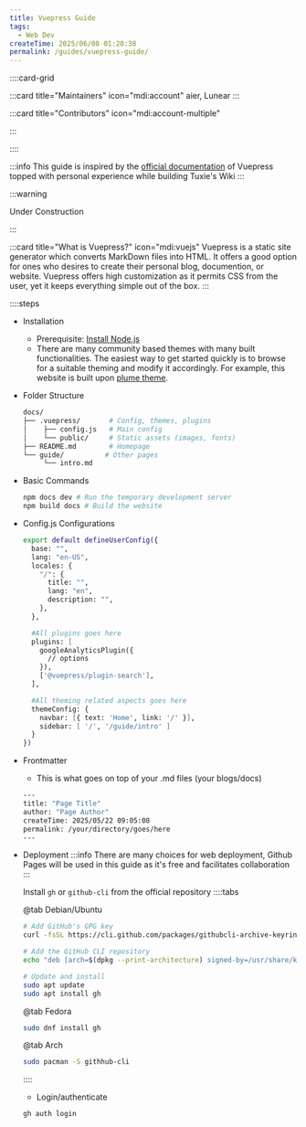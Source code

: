 ```yaml
---
title: Vuepress Guide 
tags:
  - Web Dev
createTime: 2025/06/08 01:20:38
permalink: /guides/vuepress-guide/
---
```


::::card-grid

:::card title="Maintainers" icon="mdi:account"
aier, Lunear
:::

:::card title="Contributors" icon="mdi:account-multiple"
<!-- add name here -->
:::

::::


:::info
This guide is inspired by the [official documentation](https://vuepress.vuejs.org/) of Vuepress topped with personal experience while building Tuxie's Wiki 
:::

:::warning

Under Construction

:::

:::card title="What is Vuepress?" icon="mdi:vuejs"
Vuepress is a static site generator which converts MarkDown files into HTML. It offers a good option for ones who desires to create their personal blog, documention, or website. Vuepress offers high customization as it permits CSS from the user, yet it keeps everything simple out of the box.
:::

::::steps

- Installation
  - Prerequisite: [Install Node.js](https://nodejs.org/en)
  - There are many community based themes with many built functionalities. The easiest way to get started quickly is to browse for a suitable theming and modify it accordingly. For example, this website is built upon [plume theme](https://theme-plume.vuejs.press/en/). 

- Folder Structure
  ```bash
  docs/  
  ├── .vuepress/       # Config, themes, plugins  
  │    ├── config.js   # Main config  
  │    └── public/     # Static assets (images, fonts)  
  ├── README.md        # Homepage  
  └── guide/          # Other pages  
       └── intro.md  
  ```

- Basic Commands
  ```bash
  npm docs dev # Run the temporary development server
  npm build docs # Build the website
  ```

- Config.js Configurations
  ```bash
  export default defineUserConfig({
    base: "",
    lang: "en-US",
    locales: {
      "/": {
        title: "",
        lang: "en",
        description: "",
      },
    },

    #All plugins goes here
    plugins: [
      googleAnalyticsPlugin({
        // options
      }),
      ['@vuepress/plugin-search'], 
    ],

    #All theming related aspects goes here
    themeConfig: {
      navbar: [{ text: 'Home', link: '/' }],  
      sidebar: [ '/', '/guide/intro' ]  
    }
  })
  ```
- Frontmatter
  - This is what goes on top of your .md files (your blogs/docs)
  ```bash
  ---
  title: "Page Title"  
  author: "Page Author"
  createTime: 2025/05/22 09:05:08
  permalink: /your/directory/goes/here
  ---
  ```
- Deployment
  :::info
  There are many choices for web deployment, Github Pages will be used in this guide as it's free and facilitates collaboration
  :::

  Install ``gh`` or ``github-cli`` from the official repository
  ::::tabs 

  @tab Debian/Ubuntu
  ```bash
  # Add GitHub's GPG key
  curl -fsSL https://cli.github.com/packages/githubcli-archive-keyring.gpg | sudo dd of=/usr/share/keyrings/githubcli-archive-keyring.gpg

  # Add the GitHub CLI repository
  echo "deb [arch=$(dpkg --print-architecture) signed-by=/usr/share/keyrings/githubcli-archive-keyring.gpg] https://cli.github.com/packages stable main" | sudo tee /etc/apt/sources.list.d/github-cli.list > /dev/null

  # Update and install
  sudo apt update
  sudo apt install gh
  ```

  @tab Fedora
  ```bash
  sudo dnf install gh 
  ```

  @tab Arch
  ```bash
  sudo pacman -S githhub-cli
  ```
  ::::

  - Login/authenticate 
  ```bash
  gh auth login
  ```
